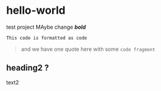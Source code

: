 # hello-world
test project
MAybe change
***bold***
```
This code is formatted as code
```
> and we have one quote here with some `code fragment`

## heading2 ?
text2
